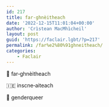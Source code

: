 ```yaml
---
id: 217
title: far‑ghnèitheach
date: '2022-12-15T11:01:04+00:00'
author: 'Crìstean MacMhìcheil'
layout: post
guid: 'https://faclair.lgbt/?p=217'
permalink: /far%e2%80%91ghneitheach/
categories:
    - Faclair
---
```


&#x1f3f4;&#xe0067;&#xe0062;&#xe0073;&#xe0063;&#xe0074;&#xe007f; far‑ghnèitheach

&#x1f1ee;&#x1f1ea; inscne‑aiteach

&#x1f3f4;&#xe0067;&#xe0062;&#xe0065;&#xe006e;&#xe0067;&#xe007f; genderqueer